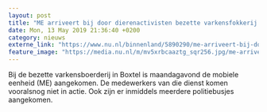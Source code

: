 ```yaml
---
layout: post
title: "ME arriveert bij door dierenactivisten bezette varkensfokkerij in Boxtel"
date: Mon, 13 May 2019 21:36:40 +0200
category: nieuws
externe_link: "https://www.nu.nl/binnenland/5890290/me-arriveert-bij-door-dierenactivisten-bezette-varkensfokkerij-in-boxtel.html"
feature_image: "https://media.nu.nl/m/mv5xrbcaaztg_sqr256.jpg/me-arriveert-bij-door-dierenactivisten-bezette-varkensfokkerij-in-boxtel.jpg"
---
```


Bij de bezette varkensboerderij in Boxtel is maandagavond de mobiele eenheid (ME) aangekomen. De medewerkers van die dienst komen vooralsnog niet in actie. Ook zijn er inmiddels meerdere politiebusjes aangekomen.
